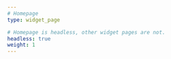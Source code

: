 ```yaml
---
# Homepage
type: widget_page

# Homepage is headless, other widget pages are not.
headless: true
weight: 1
---
```

